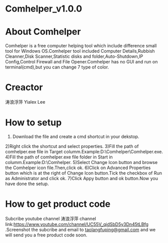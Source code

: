 # Comhelper_v1.0.0
# About Comhelper
Comhelper is a free computer helping tool which include difference small tool for Windows OS.Comhelper tool included Computer Details,Rubbish Cleanner,Disk Scanner,Statistic disks and folder,Auto-Shutdown,IP Config,Control Firewall and File Opener.Comhelper has no GUI and run on terminal(cmd),but you can change 7 type of color.
# Creactor
涛浪浮萍 Yialex Lee
# How to setup
1) Download the file and create a cmd shortcut in your dekstop.

2)Right click the shortcut and select properties.
3)Fill the path of comhelper.exe file in Target columm.Example:D:\Comhelper\Comhelper.exe.
4)Fill the path of comhelper.exe file folder in Start in columm.Example:D:\Comhelper.
5)Select Change Icon button and browse the Comhelper icon file.Then,click ok.
6)Click on Advanced Properties button which is at the right of Change Icon button.Tick the checkbox of Run as Administrator and click ok.
7)Click Appy button and ok button.Now you have done the setup.
# How to get product code
Subcribe youtube channel 涛浪浮萍 channel link:https://www.youtube.com/channel/UC55V_qidSbD5y3Dn45tLBfg .Screenshot the subcribe and email to taolangfuping@gmail.com and we will send you a free product code soon.

